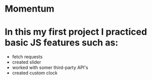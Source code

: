 # Momentum
# In this my first project I practiced basic JS features such as: 
- fetch requests
- created slider
- worked with somer third-party API's
- created custom clock
